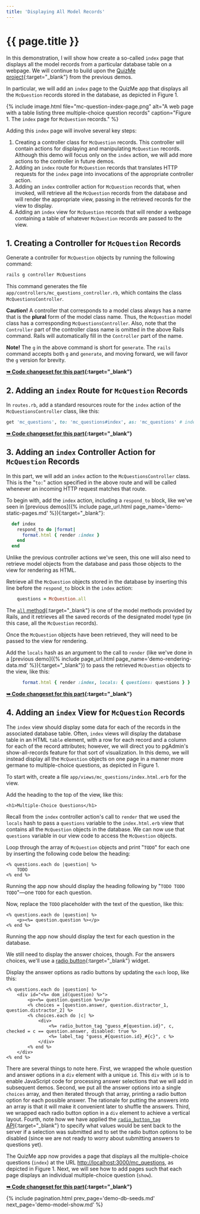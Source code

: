 ```yaml
---
title: 'Displaying All Model Records'
---
```


# {{ page.title }}

In this demonstration, I will show how create a so-called `index` page that displays all the model records from a particular database table on a webpage. We will continue to build upon the [QuizMe project](https://github.com/human-se/quiz-me-2020){:target="_blank"} from the previous demos.

In particular, we will add an `index` page to the QuizMe app that displays all the `McQuestion` records stored in the database, as depicted in Figure 1.

{% include image.html file="mc-question-index-page.png" alt="A web page with a table listing three multiple-choice question records" caption="Figure 1. The `index` page for `McQuestion` records." %}

Adding this `index` page will involve several key steps:

1. Creating a controller class for `McQuestion` records. This controller will contain actions for displaying and manipulating `McQuestion` records. Although this demo will focus only on the `index` action, we will add more actions to the controller in future demos.
1. Adding an `index` route for `McQuestion` records that translates HTTP requests for the `index` page into invocations of the appropriate controller action.
1. Adding an `index` controller action for `McQuestion` records that, when invoked, will retrieve all the `McQuestion` records from the database and will render the appropriate view, passing in the retrieved records for the view to display.
1. Adding an `index` view for `McQuestion` records that will render a webpage containing a table of whatever `McQuestion` records are passed to the view.

## 1. Creating a Controller for `McQuestion` Records

Generate a controller for `McQuestion` objects by running the following command:

```bash
rails g controller McQuestions
```

This command generates the file `app/controllers/mc_questions_controller.rb`, which contains the class `McQuestionsController`.

**Caution!** A controller that corresponds to a model class always has a name that is the **plural** form of the model class name. Thus, the `McQuestion` model class has a corresponding `McQuestionsController`. Also, note that the `Controller` part of the controller class name is omitted in the above Rails command. Rails will automatically fill in the `Controller` part of the name.

**Note!** The `g` in the above command is short for `generate`. The `rails` command accepts both `g` and `generate`, and moving forward, we will favor the `g` version for brevity.

**[➥ Code changeset for this part](https://github.com/human-se/quiz-me-2020/commit/8e13792ed774dc70b134f253d9e5ef383fedc585){:target="_blank"}**

## 2. Adding an `index` Route for `McQuestion` Records

In `routes.rb`, add a standard resources route for the `index` action of the `McQuestionsController` class, like this:

```ruby
get 'mc_questions', to: 'mc_questions#index', as: 'mc_questions' # index
```

**[➥ Code changeset for this part](https://github.com/human-se/quiz-me-2020/commit/a482fd2caf20383c3d1f2f419c4ce280ba771779){:target="_blank"}**

## 3. Adding an `index` Controller Action for `McQuestion` Records

In this part, we will add an `index` action to the `McQuestionsController` class. This is the "`to:`" action specified in the above route and will be called whenever an incoming HTTP request matches that route.

To begin with, add the `index` action, including a `respond_to` block, like we've seen in [previous demos]({% include page_url.html page_name='demo-static-pages.md' %}){:target="_blank"}:

```ruby
  def index
    respond_to do |format|
      format.html { render :index }
    end
  end
```

Unlike the previous controller actions we've seen, this one will also need to retrieve model objects from the database and pass those objects to the view for rendering as HTML.

Retrieve all the `McQuestion` objects stored in the database by inserting this line before the `respond_to` block in the `index` action:

```ruby
    questions = McQuestion.all
```

The [`all` method](https://api.rubyonrails.org/v6.0.0/classes/ActiveRecord/Scoping/Named/ClassMethods.html#method-i-all){:target="_blank"} is one of the model methods provided by Rails, and it retrieves all the saved records of the designated model type (in this case, all the `McQuestion` records).

Once the `McQuestion` objects have been retrieved, they will need to be passed to the view for rendering.

Add the `locals` hash as an argument to the call to `render` (like we've done in a [previous demo]({% include page_url.html page_name='demo-rendering-data.md' %}){:target="_blank"}) to pass the retrieved `McQuestion` objects to the view, like this:

```ruby
      format.html { render :index, locals: { questions: questions } }
```

**[➥ Code changeset for this part](https://github.com/human-se/quiz-me-2020/commit/ccc09baf49bc99dd36c6934a4c326c1790be8c2d){:target="_blank"}**

## 4. Adding an `index` View for `McQuestion` Records

The `index` view should display some data for each of the records in the associated database table. Often, `index` views will display the database table in an HTML `table` element, with a row for each record and a column for each of the record attributes; however, we will direct you to pgAdmin's show-all-records feature for that sort of visualization. In this demo, we will instead display all the `McQuestion` objects on one page in a manner more germane to multiple-choice questions, as depicted in Figure 1.

To start with, create a file `app/views/mc_questions/index.html.erb` for the view.

Add the heading to the top of the view, like this:

```erb
<h1>Multiple-Choice Questions</h1>
```

Recall from the `index` controller action's call to `render` that we used the `locals` hash to pass a `questions` variable to the `index.html.erb` view that contains all the `McQuestion` objects in the database. We can now use that `questions` variable in our view code to access the `McQuestion` objects.

Loop through the array of `McQuestion` objects and print "`TODO`" for each one by inserting the following code below the heading:

```erb
<% questions.each do |question| %>
    TODO
<% end %>
```

Running the app now should display the heading following by "`TODO TODO TODO`"—one `TODO` for each question.

Now, replace the `TODO` placeholder with the text of the question, like this:

```erb
<% questions.each do |question| %>
    <p><%= question.question %></p>
<% end %>
```

Running the app now should display the text for each question in the database.

We still need to display the answer choices, though. For the answers choices, we'll use a [radio button](https://en.wikipedia.org/wiki/Radio_button){:target="_blank"} widget.

Display the answer options as radio buttons by updating the `each` loop, like this:

```erb
<% questions.each do |question| %>
    <div id="<%= dom_id(question) %>">
        <p><%= question.question %></p>
        <% choices = [question.answer, question.distractor_1, question.distractor_2] %>
        <% choices.each do |c| %>
            <div>
                <%= radio_button_tag "guess_#{question.id}", c, checked = c == question.answer, disabled: true %>
                <%= label_tag "guess_#{question.id}_#{c}", c %>
            </div>
        <% end %>
    </div>
<% end %>
```

There are several things to note here. First, we wrapped the whole question and answer options in a `div` element with a unique `id`. This `div` with `id` is to enable JavaScript code for processing answer selections that we will add in subsequent demos. Second, we put all the answer options into a single `choices` array, and then iterated through that array, printing a radio button option for each possible answer. The rationale for putting the answers into an array is that it will make it convenient later to shuffle the answers. Third, we wrapped each radio button option in a `div` element to achieve a vertical layout. Fourth, note how we have applied the [`radio_button_tag` API](https://api.rubyonrails.org/v6.0.0/classes/ActionView/Helpers/FormTagHelper.html#method-i-radio_button_tag){:target="_blank"} to specify what values would be sent back to the server if a selection was submitted and to set the radio button options to be disabled (since we are not ready to worry about submitting answers to questions yet).

The QuizMe app now provides a page that displays all the multiple-choice questions (`index`) at the URL <http://localhost:3000/mc_questions>, as depicted in Figure 1. Next, we will see how to add pages such that each page displays an individual multiple-choice question (`show`).

**[➥ Code changeset for this part](https://github.com/human-se/quiz-me-2020/commit/0de2b324f4647802452da399445055cc8d23c186){:target="_blank"}**

{% include pagination.html prev_page='demo-db-seeds.md' next_page='demo-model-show.md' %}

